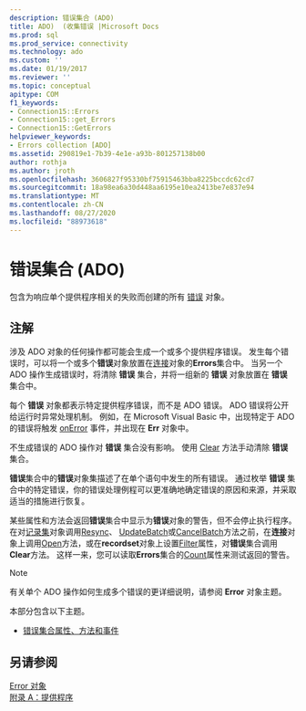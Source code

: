 ```yaml
---
description: 错误集合 (ADO)
title: ADO)  (收集错误 |Microsoft Docs
ms.prod: sql
ms.prod_service: connectivity
ms.technology: ado
ms.custom: ''
ms.date: 01/19/2017
ms.reviewer: ''
ms.topic: conceptual
apitype: COM
f1_keywords:
- Connection15::Errors
- Connection15::get_Errors
- Connection15::GetErrors
helpviewer_keywords:
- Errors collection [ADO]
ms.assetid: 290819e1-7b39-4e1e-a93b-801257138b00
author: rothja
ms.author: jroth
ms.openlocfilehash: 3606827f95330bf75915463bba8225bccdc62cd7
ms.sourcegitcommit: 18a98ea6a30d448aa6195e10ea2413be7e837e94
ms.translationtype: MT
ms.contentlocale: zh-CN
ms.lasthandoff: 08/27/2020
ms.locfileid: "88973618"
---
```

# <a name="errors-collection-ado"></a>错误集合 (ADO)
包含为响应单个提供程序相关的失败而创建的所有 [错误](../../../ado/reference/ado-api/error-object.md) 对象。  
  
## <a name="remarks"></a>注解  
 涉及 ADO 对象的任何操作都可能会生成一个或多个提供程序错误。 发生每个错误时，可以将一个或多个**错误**对象放置在[连接](../../../ado/reference/ado-api/connection-object-ado.md)对象的**Errors**集合中。 当另一个 ADO 操作生成错误时，将清除 **错误** 集合，并将一组新的 **错误** 对象放置在 **错误** 集合中。  
  
 每个 **错误** 对象都表示特定提供程序错误，而不是 ADO 错误。 ADO 错误将公开给运行时异常处理机制。 例如，在 Microsoft Visual Basic 中，出现特定于 ADO 的错误将触发 [onError](../../../ado/reference/rds-api/onerror-event-rds.md) 事件，并出现在 **Err** 对象中。  
  
 不生成错误的 ADO 操作对 **错误** 集合没有影响。 使用 [Clear](../../../ado/reference/ado-api/clear-method-ado.md) 方法手动清除 **错误** 集合。  
  
 **错误**集合中的**错误**对象集描述了在单个语句中发生的所有错误。 通过枚举 **错误** 集合中的特定错误，你的错误处理例程可以更准确地确定错误的原因和来源，并采取适当的措施进行恢复。  
  
 某些属性和方法会返回**错误**集合中显示为**错误**对象的警告，但不会停止执行程序。 在对[记录集](../../../ado/reference/ado-api/recordset-object-ado.md)对象调用[Resync](../../../ado/reference/ado-api/resync-method.md)、 [UpdateBatch](../../../ado/reference/ado-api/updatebatch-method.md)或[CancelBatch](../../../ado/reference/ado-api/cancelbatch-method-ado.md)方法之前，在**连接**对象上调用[Open](../../../ado/reference/ado-api/open-method-ado-connection.md)方法，或在**recordset**对象上设置[Filter](../../../ado/reference/ado-api/filter-property.md)属性，对**错误**集合调用**Clear**方法。 这样一来，您可以读取**Errors**集合的[Count](../../../ado/reference/ado-api/count-property-ado.md)属性来测试返回的警告。  
  
> [!NOTE]
>  有关单个 ADO 操作如何生成多个错误的更详细说明，请参阅 **Error** 对象主题。  
  
 本部分包含以下主题。  
  
-   [错误集合属性、方法和事件](../../../ado/reference/ado-api/errors-collection-properties-methods-and-events.md)  
  
## <a name="see-also"></a>另请参阅  
 [Error 对象](../../../ado/reference/ado-api/error-object.md)   
 [附录 A：提供程序](../../../ado/guide/appendixes/appendix-a-providers.md)
